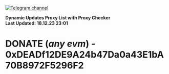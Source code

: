 [![Telegram channel](https://img.shields.io/endpoint?url=https://runkit.io/damiankrawczyk/telegram-badge/branches/master?url=https://t.me/n4z4v0d)](https://t.me/n4z4v0d) 

**Dynamic Updates Proxy List with Proxy Checker**  
**Last Updated: 18.12.23 23:01**

# DONATE (_any evm_) - 0xDEADf12DE9A24b47Da0a43E1bA70B8972F5296F2

